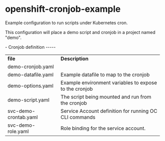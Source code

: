 # openshift-cronjob-example
Example configuration to run scripts under Kubernetes cron.

This configuration will place a demo script and cronjob in a project named "demo".

<table border="0" cellspacing="0" cellpadding="0">
        <tbody>
                <tr>
                        <td>
                                <b>file</b>
                        </td>
                        <td>
                                <b>Description</b>
                        </td>
                </tr>

<tr><td> demo-cronjob.yaml    </td>-<td></td> Cronjob definition                                </td></tr>
<tr><td> demo-datafile.yaml   </td>-<td> Example datafile to map to the cronjob                 </td></tr>
<tr><td> demo-options.yaml    </td>-<td> Example environment variables to expose to the cronjob </td></tr>
<tr><td> demo-script.yaml     </td>-<td> The script being mounted and run from the cronjob      </td></tr>
<tr><td> svc-demo-crontab.yaml</td>-<td> Service Account definition for running OC CLI commands </td></tr>
<tr><td> svc-demo-role.yaml   </td>-<td> Role binding for the service account.                  </td></tr>
</table>

